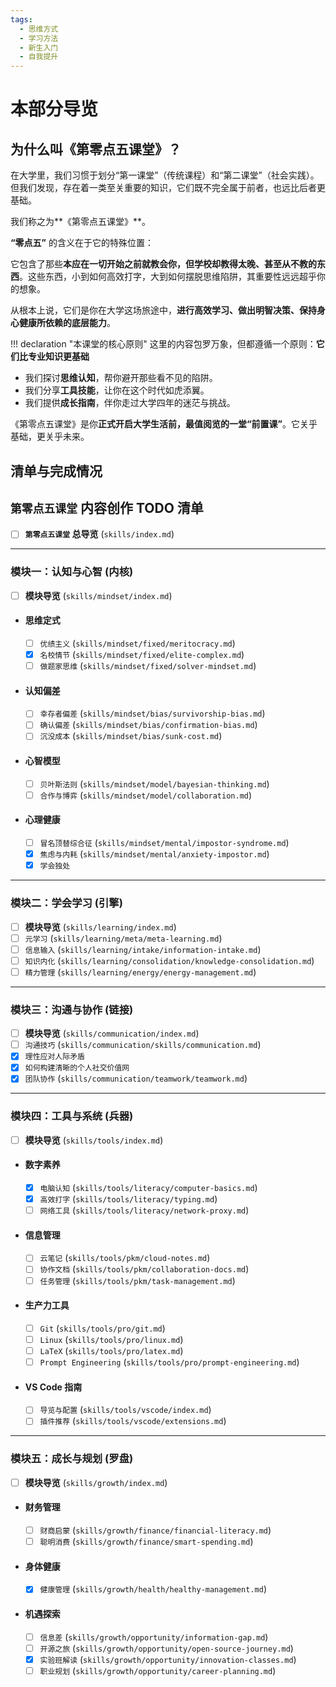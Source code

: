 ```yaml
---
tags:
  - 思维方式
  - 学习方法
  - 新生入门
  - 自我提升
---
```


# 本部分导览

## 为什么叫《第零点五课堂》？

在大学里，我们习惯于划分“第一课堂”（传统课程）和“第二课堂”（社会实践）。但我们发现，存在着一类至关重要的知识，它们既不完全属于前者，也远比后者更基础。

我们称之为**《第零点五课堂》**。

**“零点五”** 的含义在于它的特殊位置：

它包含了那些**本应在一切开始之前就教会你，但学校却教得太晚、甚至从不教的东西**。这些东西，小到如何高效打字，大到如何摆脱思维陷阱，其重要性远远超乎你的想象。

从根本上说，它们是你在大学这场旅途中，**进行高效学习、做出明智决策、保持身心健康所依赖的底层能力**。

!!! declaration "本课堂的核心原则"
    这里的内容包罗万象，但都遵循一个原则：**它们比专业知识更基础**

-   我们探讨**思维认知**，帮你避开那些看不见的陷阱。
-   我们分享**工具技能**，让你在这个时代如虎添翼。
-   我们提供**成长指南**，伴你走过大学四年的迷茫与挑战。

《第零点五课堂》是你**正式开启大学生活前，最值阅览的一堂“前置课”**。它关乎基础，更关乎未来。

## 清单与完成情况

## `第零点五课堂` 内容创作 TODO 清单

- [ ] **`第零点五课堂` 总导览** (`skills/index.md`)

---

### 模块一：认知与心智 (内核)
- [ ] **模块导览** (`skills/mindset/index.md`)
- #### 思维定式
    - [ ] `优绩主义` (`skills/mindset/fixed/meritocracy.md`)
    - [x] `名校情节` (`skills/mindset/fixed/elite-complex.md`)
    - [ ] `做题家思维` (`skills/mindset/fixed/solver-mindset.md`)
- #### 认知偏差
    - [ ] `幸存者偏差` (`skills/mindset/bias/survivorship-bias.md`)
    - [ ] `确认偏差` (`skills/mindset/bias/confirmation-bias.md`)
    - [ ] `沉没成本` (`skills/mindset/bias/sunk-cost.md`)
- #### 心智模型
    - [ ] `贝叶斯法则` (`skills/mindset/model/bayesian-thinking.md`)
    - [ ] `合作与博弈` (`skills/mindset/model/collaboration.md`)
- #### 心理健康
    - [ ] `冒名顶替综合征` (`skills/mindset/mental/impostor-syndrome.md`)
    - [x] `焦虑与内耗` (`skills/mindset/mental/anxiety-impostor.md`)
    - [x] `学会独处` 

---

### 模块二：学会学习 (引擎)
- [ ] **模块导览** (`skills/learning/index.md`)
- [ ] `元学习` (`skills/learning/meta/meta-learning.md`)
- [ ] `信息输入` (`skills/learning/intake/information-intake.md`)
- [ ] `知识内化` (`skills/learning/consolidation/knowledge-consolidation.md`)
- [ ] `精力管理` (`skills/learning/energy/energy-management.md`)

---

### 模块三：沟通与协作 (链接)
- [ ] **模块导览** (`skills/communication/index.md`)
- [ ] `沟通技巧` (`skills/communication/skills/communication.md`)
- [x] `理性应对人际矛盾`
- [x] `如何构建清晰的个人社交价值网` 
- [x] `团队协作` (`skills/communication/teamwork/teamwork.md`)

---

### 模块四：工具与系统 (兵器)
- [ ] **模块导览** (`skills/tools/index.md`)
- #### 数字素养
    - [x] `电脑认知` (`skills/tools/literacy/computer-basics.md`)
    - [x] `高效打字` (`skills/tools/literacy/typing.md`)
    - [ ] `网络工具` (`skills/tools/literacy/network-proxy.md`)
- #### 信息管理
    - [ ] `云笔记` (`skills/tools/pkm/cloud-notes.md`)
    - [ ] `协作文档` (`skills/tools/pkm/collaboration-docs.md`)
    - [ ] `任务管理` (`skills/tools/pkm/task-management.md`)
- #### 生产力工具
    - [ ] `Git` (`skills/tools/pro/git.md`)
    - [ ] `Linux` (`skills/tools/pro/linux.md`)
    - [ ] `LaTeX` (`skills/tools/pro/latex.md`)
    - [ ] `Prompt Engineering` (`skills/tools/pro/prompt-engineering.md`)
- #### VS Code 指南
    - [ ] `导览与配置` (`skills/tools/vscode/index.md`)
    - [ ] `插件推荐` (`skills/tools/vscode/extensions.md`)

---

### 模块五：成长与规划 (罗盘)
- [ ] **模块导览** (`skills/growth/index.md`)
- #### 财务管理
    - [ ] `财商启蒙` (`skills/growth/finance/financial-literacy.md`)
    - [ ] `聪明消费` (`skills/growth/finance/smart-spending.md`)
- #### 身体健康
    - [x] `健康管理` (`skills/growth/health/healthy-management.md`)
- #### 机遇探索
    - [ ] `信息差` (`skills/growth/opportunity/information-gap.md`)
    - [ ] `开源之旅` (`skills/growth/opportunity/open-source-journey.md`)
    - [x] `实验班解读` (`skills/growth/opportunity/innovation-classes.md`)
    - [ ] `职业规划` (`skills/growth/opportunity/career-planning.md`)
